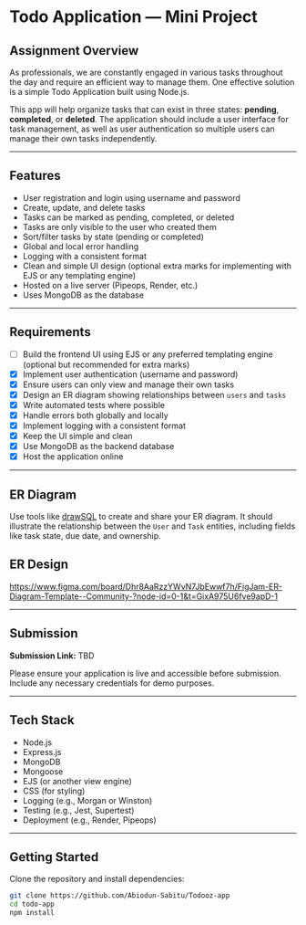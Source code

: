# Todo Application — Mini Project

## Assignment Overview

As professionals, we are constantly engaged in various tasks throughout the day and require an efficient way to manage them. One effective solution is a simple Todo Application built using Node.js. 

This app will help organize tasks that can exist in three states: **pending**, **completed**, or **deleted**. The application should include a user interface for task management, as well as user authentication so multiple users can manage their own tasks independently.

---

## Features

- User registration and login using username and password
- Create, update, and delete tasks
- Tasks can be marked as pending, completed, or deleted
- Tasks are only visible to the user who created them
- Sort/filter tasks by state (pending or completed)
- Global and local error handling
- Logging with a consistent format
- Clean and simple UI design (optional extra marks for implementing with EJS or any templating engine)
- Hosted on a live server (Pipeops, Render, etc.)
- Uses MongoDB as the database

---

## Requirements

- [ ] Build the frontend UI using EJS or any preferred templating engine (optional but recommended for extra marks)
- [x] Implement user authentication (username and password)
- [x] Ensure users can only view and manage their own tasks
- [x] Design an ER diagram showing relationships between `users` and `tasks`
- [x] Write automated tests where possible
- [x] Handle errors both globally and locally
- [x] Implement logging with a consistent format
- [x] Keep the UI simple and clean
- [x] Use MongoDB as the backend database
- [x] Host the application online

---

## ER Diagram

Use tools like [drawSQL](https://drawsql.app) to create and share your ER diagram. It should illustrate the relationship between the `User` and `Task` entities, including fields like task state, due date, and ownership.

## ER Design
https://www.figma.com/board/Dhr8AaRzzYWvN7JbEwwf7h/FigJam-ER-Diagram-Template--Community-?node-id=0-1&t=GixA975U6fve9apD-1

---

## Submission

**Submission Link:** TBD

Please ensure your application is live and accessible before submission. Include any necessary credentials for demo purposes.

---

## Tech Stack

- Node.js
- Express.js
- MongoDB
- Mongoose
- EJS (or another view engine)
- CSS (for styling)
- Logging (e.g., Morgan or Winston)
- Testing (e.g., Jest, Supertest)
- Deployment (e.g., Render, Pipeops)

---

## Getting Started

Clone the repository and install dependencies:

```bash
git clone https://github.com/Abiodun-Sabitu/Todooz-app
cd todo-app
npm install
